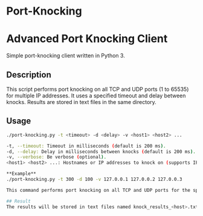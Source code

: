 # Port-Knocking
# Advanced Port Knocking Client

Simple port-knocking client written in Python 3.

## Description

This script performs port knocking on all TCP and UDP ports (1 to 65535) for multiple IP addresses. It uses a specified timeout and delay between knocks. Results are stored in text files in the same directory.

## Usage

```bash
./port-knocking.py -t <timeout> -d <delay> -v <host1> <host2> ...

-t, --timeout: Timeout in milliseconds (default is 200 ms).
-d, --delay: Delay in milliseconds between knocks (default is 200 ms).
-v, --verbose: Be verbose (optional).
<host1> <host2> ...: Hostnames or IP addresses to knock on (supports IPv6).

**Example**
./port-knocking.py -t 300 -d 100 -v 127.0.0.1 127.0.0.2 127.0.0.3

This command performs port knocking on all TCP and UDP ports for the specified hosts with a timeout of 300 ms and a delay of 100 ms between knocks.

## Result
The results will be stored in text files named knock_results_<host>.txt in the same directory.
